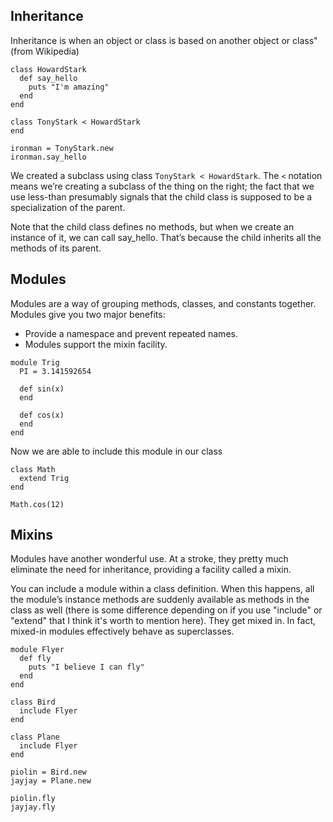## Inheritance
Inheritance is when an object or class is based on another object or class" (from Wikipedia)

```
class HowardStark
  def say_hello
    puts "I'm amazing"
  end
end

class TonyStark < HowardStark
end

ironman = TonyStark.new
ironman.say_hello
```

We created a subclass using class `TonyStark < HowardStark`. The `<` notation means we’re creating a subclass of the thing on the right; the fact that we use less-than presumably signals that the child class is supposed to be a specialization of the parent.

Note that the child class defines no methods, but when we create an instance of it, we can call say_hello. That’s because the child inherits all the methods of its parent.

## Modules

Modules are a way of grouping methods, classes, and constants together. Modules give you two major benefits:

  * Provide a namespace and prevent repeated names.
  * Modules support the mixin facility.


```
module Trig
  PI = 3.141592654

  def sin(x)
  end

  def cos(x)
  end
end
```

Now we are able to include this module in our class

```
class Math
  extend Trig
end

Math.cos(12)
```

## Mixins

Modules have another wonderful use. At a stroke, they pretty much eliminate the need for inheritance, providing a facility called a mixin.

You can include a module within a class definition. When this happens, all the module’s instance methods are suddenly available as methods in the class as well (there is some difference depending on if you use "include" or "extend" that I think it's worth to mention here). They get mixed in. In fact, mixed-in modules effectively behave as superclasses.

```
module Flyer
  def fly
    puts "I believe I can fly"
  end
end

class Bird
  include Flyer
end

class Plane
  include Flyer
end

piolin = Bird.new
jayjay = Plane.new

piolin.fly
jayjay.fly
```
